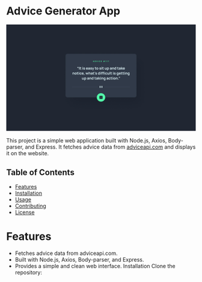 # Advice Generator App

![Design preview for the Advice generator app ](./public/design/desktop-design.jpg)

This project is a simple web application built with Node.js, Axios, Body-parser, and Express. It fetches advice data from [adviceapi.com](https://api.adviceslip.com/) and displays it on the website.

## Table of Contents
  * [Features](#)
  * [Installation](#)
  * [Usage](#)
  * [Contributing](#)
  * [License](#)
  
# Features
 * Fetches advice data from adviceapi.com.
 * Built with Node.js, Axios, Body-parser, and Express.
 * Provides a simple and clean web interface.
Installation
Clone the repository:
